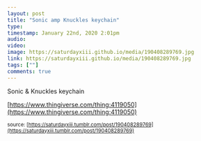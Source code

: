 ```yaml
---
layout: post
title: "Sonic amp Knuckles keychain"
type: 
timestamp: January 22nd, 2020 2:01pm
audio: 
video: 
image: https://saturdayxiii.github.io/media/190408289769.jpg
link: https://saturdayxiii.github.io/media/190408289769.jpg
tags: [""]
comments: true
---
```

Sonic &amp; Knuckles keychain

[https://www.thingiverse.com/thing:4119050](https://www.thingiverse.com/thing:4119050)

<small>source: [https://saturdayxiii.tumblr.com/post/190408289769](https://saturdayxiii.tumblr.com/post/190408289769)</small>